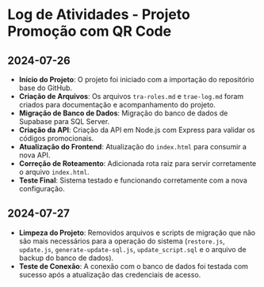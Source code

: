 # Log de Atividades - Projeto Promoção com QR Code

## 2024-07-26

- **Início do Projeto**: O projeto foi iniciado com a importação do repositório base do GitHub.
- **Criação de Arquivos**: Os arquivos `tra-roles.md` e `trae-log.md` foram criados para documentação e acompanhamento do projeto.
- **Migração de Banco de Dados**: Migração do banco de dados de Supabase para SQL Server.
- **Criação da API**: Criação da API em Node.js com Express para validar os códigos promocionais.
- **Atualização do Frontend**: Atualização do `index.html` para consumir a nova API.
- **Correção de Roteamento**: Adicionada rota raiz para servir corretamente o arquivo `index.html`.
- **Teste Final**: Sistema testado e funcionando corretamente com a nova configuração.

## 2024-07-27

- **Limpeza do Projeto**: Removidos arquivos e scripts de migração que não são mais necessários para a operação do sistema (`restore.js`, `update.js`, `generate-update-sql.js`, `update_script.sql` e o arquivo de backup do banco de dados).
- **Teste de Conexão**: A conexão com o banco de dados foi testada com sucesso após a atualização das credenciais de acesso.